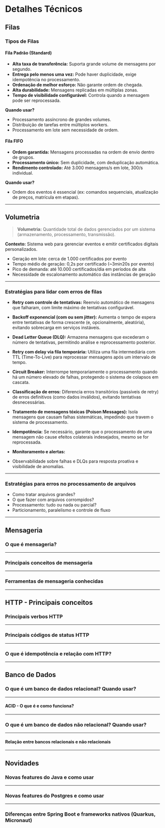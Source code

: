 # Detalhes Técnicos

## Filas

### Tipos de Filas

#### Fila Padrão (Standard)

- **Alta taxa de transferência:** Suporta grande volume de mensagens por segundo.
- **Entrega pelo menos uma vez:** Pode haver duplicidade, exige idempotência no processamento.
- **Ordenação de melhor esforço:** Não garante ordem de chegada.
- **Alta durabilidade:** Mensagens replicadas em múltiplas zonas.
- **Tempo de visibilidade configurável:** Controla quando a mensagem pode ser reprocessada.

**Quando usar?**

- Processamento assíncrono de grandes volumes.
- Distribuição de tarefas entre múltiplos workers.
- Processamento em lote sem necessidade de ordem.

#### Fila FIFO

- **Ordem garantida:** Mensagens processadas na ordem de envio dentro de grupos.
- **Processamento único:** Sem duplicidade, com deduplicação automática.
- **Rendimento controlado:** Até 3.000 mensagens/s em lote, 300/s individual.

**Quando usar?**
- Ordem dos eventos é essencial (ex: comandos sequenciais, atualização de preços, matrícula em etapas).

---

## Volumetria

> **Volumetria:** Quantidade total de dados gerenciados por um sistema (armazenamento, processamento, transmissão).

**Contexto:**
Sistema web para gerenciar eventos e emitir certificados digitais personalizados.

- Geração em lote: cerca de 1.000 certificados por evento
- Tempo médio de geração: 0,2s por certificado (~3min20s por evento)
- Pico de demanda: até 10.000 certificados/dia em períodos de alta
- Necessidade de escalonamento automático das instâncias de geração

---

### Estratégias para lidar com erros de filas

- **Retry com controle de tentativas:**
  Reenvio automático de mensagens que falharam, com limite máximo de tentativas configurável.

- **Backoff exponencial (com ou sem jitter):**
  Aumenta o tempo de espera entre tentativas de forma crescente (e, opcionalmente, aleatória), evitando sobrecarga em serviços instáveis.

- **Dead Letter Queue (DLQ):**
  Armazena mensagens que excederam o número de tentativas, permitindo análise e reprocessamento posterior.

- **Retry com delay via fila temporária:**
  Utiliza uma fila intermediária com TTL (Time-To-Live) para reprocessar mensagens após um intervalo de tempo.

- **Circuit Breaker:**
  Interrompe temporariamente o processamento quando há um número elevado de falhas, protegendo o sistema de colapsos em cascata.

- **Classificação de erros:**
  Diferencia erros transitórios (passíveis de retry) de erros definitivos (como dados inválidos), evitando tentativas desnecessárias.

- **Tratamento de mensagens tóxicas (Poison Messages):**
  Isola mensagens que causam falhas sistemáticas, impedindo que travem o sistema de processamento.

- **Idempotência:**
  Se necessário, garante que o processamento de uma mensagem não cause efeitos colaterais indesejados, mesmo se for reprocessada.

- **Monitoramento e alertas:**
-
  Observabilidade sobre falhas e DLQs para resposta proativa e visibilidade de anomalias.
---

### Estratégias para erros no processamento de arquivos
<!-- Resposta: -->

- Como tratar arquivos grandes?
- O que fazer com arquivos corrompidos?
- Processamento: tudo ou nada ou parcial?
- Particionamento, paralelismo e controle de fluxo

---

## Mensageria

### O que é mensageria?
<!-- Resposta: -->

---

### Principais conceitos de mensageria
<!-- Resposta: -->

---

### Ferramentas de mensageria conhecidas
<!-- Resposta: -->

---

## HTTP - Principais conceitos

### Principais verbos HTTP
<!-- Resposta: -->

---

### Principais códigos de status HTTP
<!-- Resposta: -->

---

### O que é idempotência e relação com HTTP?
<!-- Resposta: -->

---

## Banco de Dados

### O que é um banco de dados relacional? Quando usar?
<!-- Resposta: -->

---

#### ACID - O que é e como funciona?
<!-- Resposta: -->

---

### O que é um banco de dados não relacional? Quando usar?
<!-- Resposta: -->

---

#### Relação entre bancos relacionais e não relacionais
<!-- Resposta: -->

---

## Novidades

### Novas features do Java e como usar
<!-- Resposta: -->

---

### Novas features do Postgres e como usar
<!-- Resposta: -->

---

### Diferenças entre Spring Boot e frameworks nativos (Quarkus, Micronaut)
<!-- Resposta: -->
